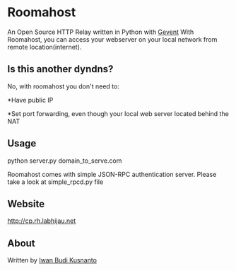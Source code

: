 Roomahost
========
An Open Source HTTP Relay written in Python with [Gevent](http://www.gevent.org)
With Roomahost, you can access your webserver on your local network from remote location(internet).


Is this another dyndns?
----------------------

No, with roomahost you don't need to:

*Have public IP

*Set port forwarding, even though your local web server located behind the NAT


Usage
-----
python server.py domain_to_serve.com

Roomahost comes with simple JSON-RPC authentication server.
Please take a look at simple_rpcd.py file

Website
-------
http://cp.rh.labhijau.net


About
-----
Written by [Iwan Budi Kusnanto](http://ibk.labhijau.net)
